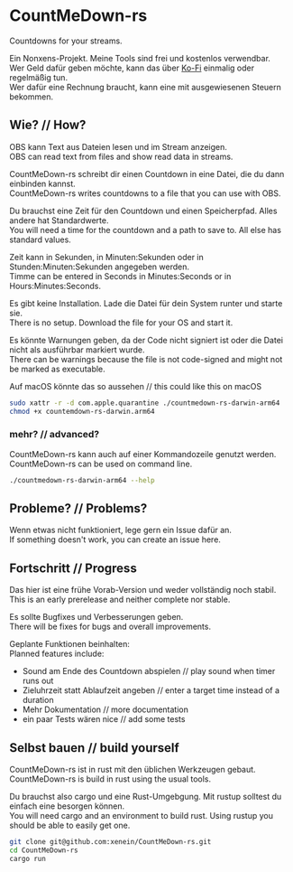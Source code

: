 # CountMeDown-rs
Countdowns for your streams. 

Ein Nonxens-Projekt. Meine Tools sind frei und kostenlos verwendbar.\
Wer Geld dafür geben möchte, kann das über 
[Ko-Fi](https://ko-fi.com/nonxens) einmalig oder regelmäßig tun.\
Wer dafür eine Rechnung braucht, kann eine mit ausgewiesenen Steuern bekommen.

## Wie? // How?

OBS kann Text aus Dateien lesen und im Stream anzeigen.\
OBS can read text from files and show read data in streams.

CountMeDown-rs schreibt dir einen Countdown in eine Datei, die du dann einbinden kannst.\
CountMeDown-rs writes countdowns to a file that you can use with OBS.

Du brauchst eine Zeit für den Countdown und einen Speicherpfad. Alles andere hat Standardwerte.\
You will need a time for the countdown and a path to save to. All else has standard values.

Zeit kann in Sekunden, in Minuten:Sekunden oder in Stunden:Minuten:Sekunden angegeben werden.\
Timme can be entered in Seconds in Minutes:Seconds or in Hours:Minutes:Seconds.

Es gibt keine Installation. Lade die Datei für dein System runter und starte sie.\
There is no setup. Download the file for your OS and start it.

Es könnte Warnungen geben, da der Code nicht signiert ist oder die Datei nicht als ausführbar markiert wurde.\
There can be warnings because the file is not code-signed and might not be marked as executable.

Auf macOS könnte das so aussehen // this could like this on macOS
```bash
sudo xattr -r -d com.apple.quarantine ./countmedown-rs-darwin-arm64
chmod +x countemdown-rs-darwin.arm64
```

### mehr? // advanced?

CountMeDown-rs kann auch auf einer Kommandozeile genutzt werden.\
CountMeDown-rs can be used on command line.

```bash
./countmedown-rs-darwin-arm64 --help
```

## Probleme? // Problems?

Wenn etwas nicht funktioniert, lege gern ein Issue dafür an.\
If something doesn't work, you can create an issue here. 

## Fortschritt // Progress

Das hier ist eine frühe Vorab-Version und weder vollständig noch stabil.\
This is an early prerelease and neither complete nor stable.

Es sollte Bugfixes und Verbesserungen geben.\
There will be fixes for bugs and overall improvements.

Geplante Funktionen beinhalten:\
Planned features include:

- Sound am Ende des Countdown abspielen // play sound when timer runs out
- Zieluhrzeit statt Ablaufzeit angeben // enter a target time instead of a duration
- Mehr Dokumentation // more documentation
- ein paar Tests wären nice // add some tests

## Selbst bauen // build yourself

CountMeDown-rs ist in rust mit den üblichen Werkzeugen gebaut.\
CountMeDown-rs is build in rust using the usual tools.

Du brauchst also cargo und eine Rust-Umgebgung. Mit rustup solltest du einfach eine besorgen können.\
You will need cargo and an environment to build rust. Using rustup you should be able to easily get one.

```bash
git clone git@github.com:xenein/CountMeDown-rs.git
cd CountMeDown-rs
cargo run
```
